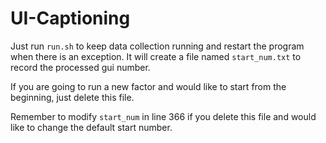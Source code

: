 # UI-Captioning

Just run `run.sh` to keep data collection running and restart the program when there is an exception.
It will create a file named `start_num.txt` to record the processed gui number.

If you are going to run a new factor and would like to start from the beginning, just delete this file.

Remember to modify `start_num` in line 366 if you delete this file and would like to change the default start number.
